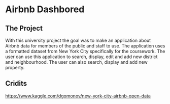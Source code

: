 # Airbnb Dashbored
## The Project
With this university project the goal was to make an application about Airbnb data for members of the public and staff to use. The application uses a formatted dataset from New York City specifically for the coursework. The user can use this application to search, display, edit and add new district and neighbourhood. The user can also search, display and add new property.
## Cridits
https://www.kaggle.com/dgomonov/new-york-city-airbnb-open-data
